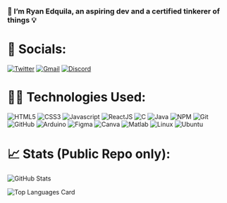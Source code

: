 ### 👋 I’m Ryan Edquila, an aspiring dev and a certified tinkerer of things 💡

<!---
rcseven/rcseven is a ✨ special ✨ repository because its `README.md` (this file) appears on your GitHub profile.
You can click the Preview link to take a look at your changes.
--->
# 📱 Socials:
[![Twitter](https://img.shields.io/badge/Twitter-1DA1F2?style=for-the-badge&logo=twitter&logoColor=white)](https://twitter.com/arceeseven) [![Gmail](https://img.shields.io/badge/Gmail-D14836?style=for-the-badge&logo=gmail&logoColor=white)](rcedquila@gmail.com) [![Discord](https://img.shields.io/badge/Discord-7289DA?style=for-the-badge&logo=discord&logoColor=white)](Bomboclaat#1548)

# 👨‍💻 Technologies Used:
![HTML5](https://img.shields.io/badge/HTML5-E34F26?style=for-the-badge&logo=html5&logoColor=white) ![CSS3](https://img.shields.io/badge/CSS3-1572B6?style=for-the-badge&logo=css3&logoColor=white) ![Javascript](https://img.shields.io/badge/JavaScript-F7DF1E?style=for-the-badge&logo=javascript&logoColor=black) ![ReactJS](https://img.shields.io/badge/React-20232A?style=for-the-badge&logo=react&logoColor=61DAFB) ![C](https://img.shields.io/badge/C-00599C?style=for-the-badge&logo=c&logoColor=white) ![Java](https://img.shields.io/badge/JAVA-ED8B00?style=for-the-badge&logo=java&logoColor=white) ![NPM](https://img.shields.io/badge/NPM-%23000000.svg?style=for-the-badge&logo=npm&logoColor=white) ![Git](https://img.shields.io/badge/Git-important.svg?style=for-the-badge&logo=git&logoColor=white) ![GitHub](https://img.shields.io/badge/GitHub-100000?style=for-the-badge&logo=github&logoColor=white) ![Arduino](https://img.shields.io/badge/Arduino-blue.svg?style=for-the-badge&logo=arduino&logoColor=white) ![Figma](https://img.shields.io/badge/figma-%23F24E1E.svg?style=for-the-badge&logo=figma&logoColor=white) ![Canva](https://img.shields.io/badge/Canva-61DAfb.svg?style=for-the-badge&logo=canva&logoColor=white) ![Matlab](https://img.shields.io/badge/Matlab-00599C.svg?style=for-the-badge&logo=matlab&logoColor=white) ![Linux](https://img.shields.io/badge/Linux-FCC624?style=for-the-badge&logo=linux&logoColor=black) ![Ubuntu](https://img.shields.io/badge/Ubuntu-E95420?style=for-the-badge&logo=ubuntu&logoColor=white)


# 📈 Stats (Public Repo only):
![GitHub Stats](https://github-readme-stats.vercel.app/api?username=rcseven&theme=radical)

![Top Languages Card](https://github-readme-stats.vercel.app/api/top-langs/?username=rcseven&theme=radical&layout=compact)
